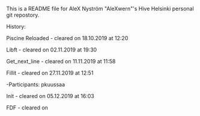 This is a README file for AleX Nyström "AleXwern"'s Hive Helsinki personal git repostory.

History:


Piscine Reloaded	- cleared on 18.10.2019 at 12:20

Libft				- cleared on 02.11.2019 at 19:30

Get_next_line		- cleared on 11.11.2019 at 11:58

Fillit				- cleared on 27.11.2019 at 12:51

-Participants:		pkuussaa

Init				- cleared on 05.12.2019 at 16:03

FDF					- cleared on

